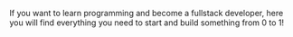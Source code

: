 If you want to learn programming and become a fullstack developer, here you will find everything you need to start and build something from 0 to 1!